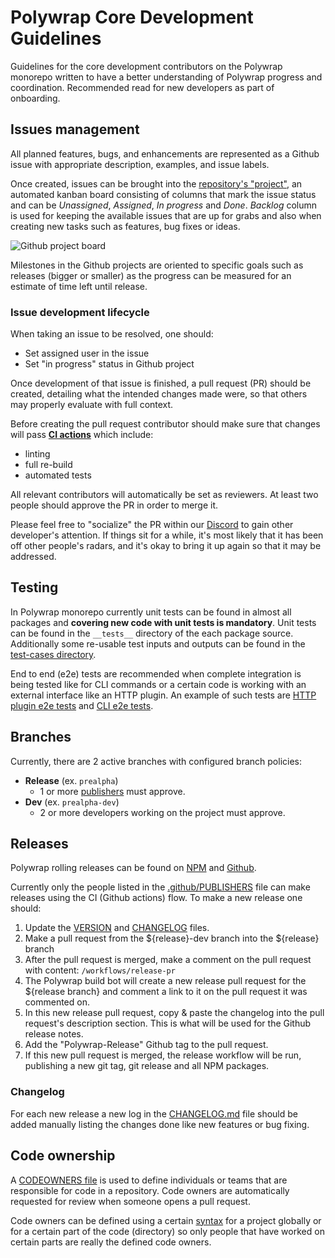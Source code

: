 # Polywrap Core Development Guidelines

Guidelines for the core development contributors on the Polywrap monorepo written to have a better understanding of Polywrap progress and coordination. Recommended read for new developers as part of onboarding. 

## Issues management

All planned features, bugs, and enhancements are represented as a Github issue with appropriate description, examples, and issue labels.  

Once created, issues can be brought into the [repository's "project"](https://github.com/polywrap/monorepo/projects/1), an automated kanban board consisting of columns that mark the issue status and can be *Unassigned*, *Assigned*, *In progress* and *Done*. *Backlog* column is used for keeping the available issues that are up for grabs and also when creating new tasks such as features, bug fixes or ideas.  

![Github project board](https://i.imgur.com/aLWa5HQ.png)

Milestones in the Github projects are oriented to specific goals such as releases (bigger or smaller) as the progress can be measured for an estimate of time left until release.

### Issue development lifecycle

When taking an issue to be resolved, one should:

* Set assigned user in the issue
* Set "in progress" status in Github project

Once development of that issue is finished, a pull request (PR) should be created, detailing what the intended changes made were, so that others may properly evaluate with full context.

Before creating the pull request contributor should make sure that changes will pass **[CI actions](https://github.com/polywrap/monorepo/blob/prealpha/.github/workflows/js-ci.yaml)** which include:

* linting
* full re-build
* automated tests

All relevant contributors will automatically be set as reviewers. At least two people should approve the PR in order to merge it.

Please feel free to "socialize" the PR within our [Discord](https://discord.polywrap.io/) to gain other developer's attention. If things sit for a while, it's most likely that it has been off other people's radars, and it's okay to bring it up again so that it may be addressed.

## Testing

In Polywrap monorepo currently unit tests can be found in almost all packages and **covering new code with unit tests is mandatory**. Unit tests can be found in the `__tests__` directory of the each package source. Additionally some re-usable test inputs and outputs can be found in the [test-cases directory](https://github.com/polywrap/monorepo/tree/prealpha/packages/test-cases).

End to end (e2e) tests are recommended when complete integration is being tested like for CLI commands or a certain code is working with an external interface like an HTTP plugin. An example of such tests are [HTTP plugin e2e tests](https://github.com/polywrap/monorepo/blob/prealpha/packages/js/plugins/http/src/__tests__/e2e/e2e.spec.ts) and [CLI e2e tests](https://github.com/polywrap/monorepo/tree/prealpha/packages/cli/src/__tests__/e2e).

## Branches

Currently, there are 2 active branches with configured branch policies:
* **Release** (ex. `prealpha`)
   * 1 or more [publishers](./github/PUBLISHERS) must approve.
* **Dev** (ex. `prealpha-dev`)
   * 2 or more developers working on the project must approve. 

## Releases

Polywrap rolling releases can be found on [NPM](https://www.npmjs.com/org/polywrap) and [Github](https://github.com/polywrap/monorepo/releases).

Currently only the people listed in the [.github/PUBLISHERS](./github/PUBLISHERS) file can make releases using the CI (Github actions) flow. To make a new release one should:

1. Update the [VERSION](VERSION) and [CHANGELOG](CHANGELOG) files.
2. Make a pull request from the ${release}-dev branch into the ${release} branch
3. After the pull request is merged, make a comment on the pull request with content: `/workflows/release-pr`
4. The Polywrap build bot will create a new release pull request for the ${release branch} and comment a link to it on the pull request it was commented on.
5. In this new release pull request, copy & paste the changelog into the pull request's description section. This is what will be used for the Github release notes.
6. Add the "Polywrap-Release" Github tag to the pull request.
7. If this new pull request is merged, the release workflow will be run, publishing a new git tag, git release and all NPM packages.

### Changelog

For each new release a new log in the [CHANGELOG.md](CHANGELOG) file should be added manually listing the changes done like new features or bug fixing.

## Code ownership

A [CODEOWNERS file](./github/CODEOWNERS) is used to define individuals or teams that are responsible for code in a repository. Code owners are automatically requested for review when someone opens a pull request.

Code owners can be defined using a certain [syntax](https://docs.github.com/en/github/creating-cloning-and-archiving-repositories/about-code-owners#codeowners-syntax) for a project globally or for a certain part of the code (directory) so only people that have worked on certain parts are really the defined code owners.
